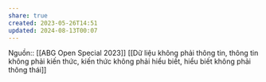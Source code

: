 ```yaml
---
share: true
created: 2023-05-26T14:51
updated: 2024-08-13T00:07
---
```

Nguồn:: [[ABG Open Special 2023]]
[[Dữ liệu không phải thông tin, thông tin không phải kiến thức, kiến thức không phải hiểu biết, hiểu biết không phải thông thái]]
